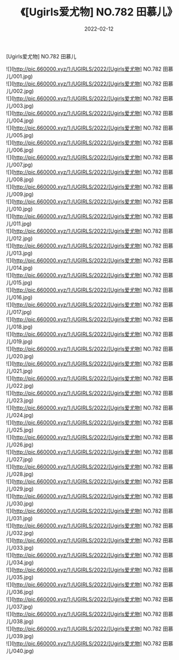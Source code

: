 ﻿---
layout: post
title:  《[Ugirls爱尤物] NO.782 田慕儿》
date:   2022-02-12
img: http://pic.660000.xyz/1:/UGIRLS/2022/[Ugirls爱尤物] NO.782 田慕儿/000.jpg
categories: [美女, 清纯, 唯美]
---

[Ugirls爱尤物] NO.782 田慕儿

 ![](http://pic.660000.xyz/1:/UGIRLS/2022/[Ugirls爱尤物] NO.782 田慕儿/001.jpg) <br>![](http://pic.660000.xyz/1:/UGIRLS/2022/[Ugirls爱尤物] NO.782 田慕儿/002.jpg) <br>![](http://pic.660000.xyz/1:/UGIRLS/2022/[Ugirls爱尤物] NO.782 田慕儿/003.jpg) <br>![](http://pic.660000.xyz/1:/UGIRLS/2022/[Ugirls爱尤物] NO.782 田慕儿/004.jpg) <br>![](http://pic.660000.xyz/1:/UGIRLS/2022/[Ugirls爱尤物] NO.782 田慕儿/005.jpg) <br>![](http://pic.660000.xyz/1:/UGIRLS/2022/[Ugirls爱尤物] NO.782 田慕儿/006.jpg) <br>![](http://pic.660000.xyz/1:/UGIRLS/2022/[Ugirls爱尤物] NO.782 田慕儿/007.jpg) <br>![](http://pic.660000.xyz/1:/UGIRLS/2022/[Ugirls爱尤物] NO.782 田慕儿/008.jpg) <br>![](http://pic.660000.xyz/1:/UGIRLS/2022/[Ugirls爱尤物] NO.782 田慕儿/009.jpg) <br>![](http://pic.660000.xyz/1:/UGIRLS/2022/[Ugirls爱尤物] NO.782 田慕儿/010.jpg) <br>![](http://pic.660000.xyz/1:/UGIRLS/2022/[Ugirls爱尤物] NO.782 田慕儿/011.jpg) <br>![](http://pic.660000.xyz/1:/UGIRLS/2022/[Ugirls爱尤物] NO.782 田慕儿/012.jpg) <br>![](http://pic.660000.xyz/1:/UGIRLS/2022/[Ugirls爱尤物] NO.782 田慕儿/013.jpg) <br>![](http://pic.660000.xyz/1:/UGIRLS/2022/[Ugirls爱尤物] NO.782 田慕儿/014.jpg) <br>![](http://pic.660000.xyz/1:/UGIRLS/2022/[Ugirls爱尤物] NO.782 田慕儿/015.jpg) <br>![](http://pic.660000.xyz/1:/UGIRLS/2022/[Ugirls爱尤物] NO.782 田慕儿/016.jpg) <br>![](http://pic.660000.xyz/1:/UGIRLS/2022/[Ugirls爱尤物] NO.782 田慕儿/017.jpg) <br>![](http://pic.660000.xyz/1:/UGIRLS/2022/[Ugirls爱尤物] NO.782 田慕儿/018.jpg) <br>![](http://pic.660000.xyz/1:/UGIRLS/2022/[Ugirls爱尤物] NO.782 田慕儿/019.jpg) <br>![](http://pic.660000.xyz/1:/UGIRLS/2022/[Ugirls爱尤物] NO.782 田慕儿/020.jpg) <br>![](http://pic.660000.xyz/1:/UGIRLS/2022/[Ugirls爱尤物] NO.782 田慕儿/021.jpg) <br>![](http://pic.660000.xyz/1:/UGIRLS/2022/[Ugirls爱尤物] NO.782 田慕儿/022.jpg) <br>![](http://pic.660000.xyz/1:/UGIRLS/2022/[Ugirls爱尤物] NO.782 田慕儿/023.jpg) <br>![](http://pic.660000.xyz/1:/UGIRLS/2022/[Ugirls爱尤物] NO.782 田慕儿/024.jpg) <br>![](http://pic.660000.xyz/1:/UGIRLS/2022/[Ugirls爱尤物] NO.782 田慕儿/025.jpg) <br>![](http://pic.660000.xyz/1:/UGIRLS/2022/[Ugirls爱尤物] NO.782 田慕儿/026.jpg) <br>![](http://pic.660000.xyz/1:/UGIRLS/2022/[Ugirls爱尤物] NO.782 田慕儿/027.jpg) <br>![](http://pic.660000.xyz/1:/UGIRLS/2022/[Ugirls爱尤物] NO.782 田慕儿/028.jpg) <br>![](http://pic.660000.xyz/1:/UGIRLS/2022/[Ugirls爱尤物] NO.782 田慕儿/029.jpg) <br>![](http://pic.660000.xyz/1:/UGIRLS/2022/[Ugirls爱尤物] NO.782 田慕儿/030.jpg) <br>![](http://pic.660000.xyz/1:/UGIRLS/2022/[Ugirls爱尤物] NO.782 田慕儿/031.jpg) <br>![](http://pic.660000.xyz/1:/UGIRLS/2022/[Ugirls爱尤物] NO.782 田慕儿/032.jpg) <br>![](http://pic.660000.xyz/1:/UGIRLS/2022/[Ugirls爱尤物] NO.782 田慕儿/033.jpg) <br>![](http://pic.660000.xyz/1:/UGIRLS/2022/[Ugirls爱尤物] NO.782 田慕儿/034.jpg) <br>![](http://pic.660000.xyz/1:/UGIRLS/2022/[Ugirls爱尤物] NO.782 田慕儿/035.jpg) <br>![](http://pic.660000.xyz/1:/UGIRLS/2022/[Ugirls爱尤物] NO.782 田慕儿/036.jpg) <br>![](http://pic.660000.xyz/1:/UGIRLS/2022/[Ugirls爱尤物] NO.782 田慕儿/037.jpg) <br>![](http://pic.660000.xyz/1:/UGIRLS/2022/[Ugirls爱尤物] NO.782 田慕儿/038.jpg) <br>![](http://pic.660000.xyz/1:/UGIRLS/2022/[Ugirls爱尤物] NO.782 田慕儿/039.jpg) <br>![](http://pic.660000.xyz/1:/UGIRLS/2022/[Ugirls爱尤物] NO.782 田慕儿/040.jpg) <br>